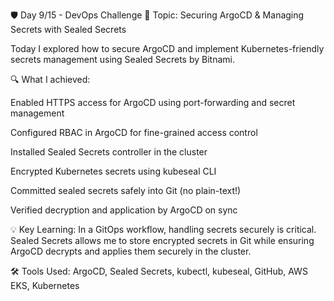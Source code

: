 🛡️ Day 9/15 - DevOps Challenge
🔐 Topic: Securing ArgoCD & Managing Secrets with Sealed Secrets

Today I explored how to secure ArgoCD and implement Kubernetes-friendly secrets management using Sealed Secrets by Bitnami.

🔍 What I achieved:

Enabled HTTPS access for ArgoCD using port-forwarding and secret management

Configured RBAC in ArgoCD for fine-grained access control

Installed Sealed Secrets controller in the cluster

Encrypted Kubernetes secrets using kubeseal CLI

Committed sealed secrets safely into Git (no plain-text!)

Verified decryption and application by ArgoCD on sync

💡 Key Learning:
In a GitOps workflow, handling secrets securely is critical. Sealed Secrets allows me to store encrypted secrets in Git while ensuring ArgoCD decrypts and applies them securely in the cluster.

🛠️ Tools Used:
ArgoCD, Sealed Secrets, kubectl, kubeseal, GitHub, AWS EKS, Kubernetes
